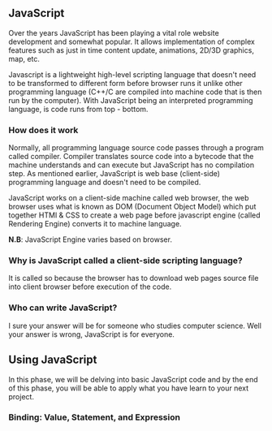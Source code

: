 ## JavaScript 

Over the years JavaScript has been playing a vital role website development and somewhat popular. It allows implementation of complex features such as just in time content update, animations, 2D/3D graphics, map, etc.

Javascript is a lightweight high-level scripting language that doesn't need to be transformed to different form before browser runs it unlike other programming language (C++/C are compiled into machine code that is then run by the computer). With JavaScript being an interpreted programming language, is code runs from top - bottom.

### How does it work

Normally, all programming language source code passes through a program called compiler. Compiler translates source code into a bytecode that the machine understands and can execute but JavaScript has no compilation step. As mentioned earlier, JavaScript is web base (client-side) programming language and doesn't need to be compiled. 

JavaScript works on a client-side machine called web browser, the web browser uses what is known as DOM (Document Object Model) which put together HTMl & CSS to create a web page before javascript engine (called Rendering Engine) converts it to machine language.

**N.B**: JavaScript Engine varies based on browser.

### Why is JavaScript called a client-side scripting language?

It is called so because the browser has to download web pages source file into client browser before execution of the code.

### Who can write JavaScript?

I sure your answer will be for someone who studies computer science. Well your answer is wrong, JavaScript is for everyone.

## Using JavaScript

In this phase, we will be delving into basic JavaScript code and by the end of this phase, you will be able to apply what you have learn to your next project.

### Binding: Value, Statement, and Expression
